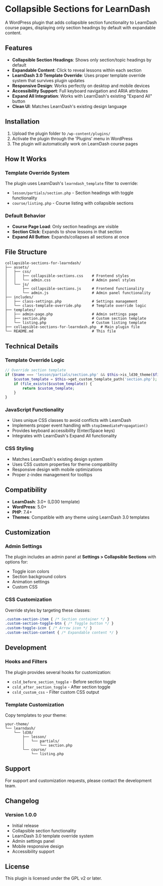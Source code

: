 # Collapsible Sections for LearnDash

A WordPress plugin that adds collapsible section functionality to LearnDash course pages, displaying only section headings by default with expandable content.

## Features

- **Collapsible Section Headings**: Shows only section/topic headings by default
- **Expandable Content**: Click to reveal lessons within each section
- **LearnDash 3.0 Template Override**: Uses proper template override system that survives plugin updates
- **Responsive Design**: Works perfectly on desktop and mobile devices
- **Accessibility Support**: Full keyboard navigation and ARIA attributes
- **Expand All Integration**: Works with LearnDash's existing "Expand All" button
- **Clean UI**: Matches LearnDash's existing design language

## Installation

1. Upload the plugin folder to `/wp-content/plugins/`
2. Activate the plugin through the 'Plugins' menu in WordPress
3. The plugin will automatically work on LearnDash course pages

## How It Works

### Template Override System
The plugin uses LearnDash's `learndash_template` filter to override:
- `lesson/partials/section.php` - Section headings with toggle functionality
- `course/listing.php` - Course listing with collapsible sections

### Default Behavior
- **Course Page Load**: Only section headings are visible
- **Section Click**: Expands to show lessons in that section
- **Expand All Button**: Expands/collapses all sections at once

## File Structure

```
collapsible-sections-for-learndash/
├── assets/
│   ├── css/
│   │   ├── collapsible-sections.css    # Frontend styles
│   │   └── admin.css                   # Admin panel styles
│   └── js/
│       ├── collapsible-sections.js     # Frontend functionality
│       └── admin.js                    # Admin panel functionality
├── includes/
│   ├── class-settings.php              # Settings management
│   └── class-template-override.php     # Template override logic
├── templates/
│   ├── admin-page.php                  # Admin settings page
│   ├── section.php                     # Custom section template
│   └── listing.php                     # Custom listing template
├── collapsible-sections-for-learndash.php  # Main plugin file
└── README.md                           # This file
```

## Technical Details

### Template Override Logic
```php
// Override section template
if ($name === 'lesson/partials/section.php' && $this->is_ld30_theme($filepath)) {
    $custom_template = $this->get_custom_template_path('section.php');
    if (file_exists($custom_template)) {
        return $custom_template;
    }
}
```

### JavaScript Functionality
- Uses unique CSS classes to avoid conflicts with LearnDash
- Implements proper event handling with `stopImmediatePropagation()`
- Provides keyboard accessibility (Enter/Space keys)
- Integrates with LearnDash's Expand All functionality

### CSS Styling
- Matches LearnDash's existing design system
- Uses CSS custom properties for theme compatibility
- Responsive design with mobile optimizations
- Proper z-index management for tooltips

## Compatibility

- **LearnDash**: 3.0+ (LD30 template)
- **WordPress**: 5.0+
- **PHP**: 7.4+
- **Themes**: Compatible with any theme using LearnDash 3.0 templates

## Customization

### Admin Settings
The plugin includes an admin panel at **Settings > Collapsible Sections** with options for:
- Toggle icon colors
- Section background colors
- Animation settings
- Custom CSS

### CSS Customization
Override styles by targeting these classes:
```css
.custom-section-item { /* Section container */ }
.custom-section-toggle-btn { /* Toggle button */ }
.custom-toggle-icon { /* Arrow icon */ }
.custom-section-content { /* Expandable content */ }
```

## Development

### Hooks and Filters
The plugin provides several hooks for customization:
- `csld_before_section_toggle` - Before section toggle
- `csld_after_section_toggle` - After section toggle
- `csld_custom_css` - Filter custom CSS output

### Template Customization
Copy templates to your theme:
```
your-theme/
└── learndash/
    └── ld30/
        ├── lesson/
        │   └── partials/
        │       └── section.php
        └── course/
            └── listing.php
```

## Support

For support and customization requests, please contact the development team.

## Changelog

### Version 1.0.0
- Initial release
- Collapsible section functionality
- LearnDash 3.0 template override system
- Admin settings panel
- Mobile responsive design
- Accessibility support

## License

This plugin is licensed under the GPL v2 or later.

